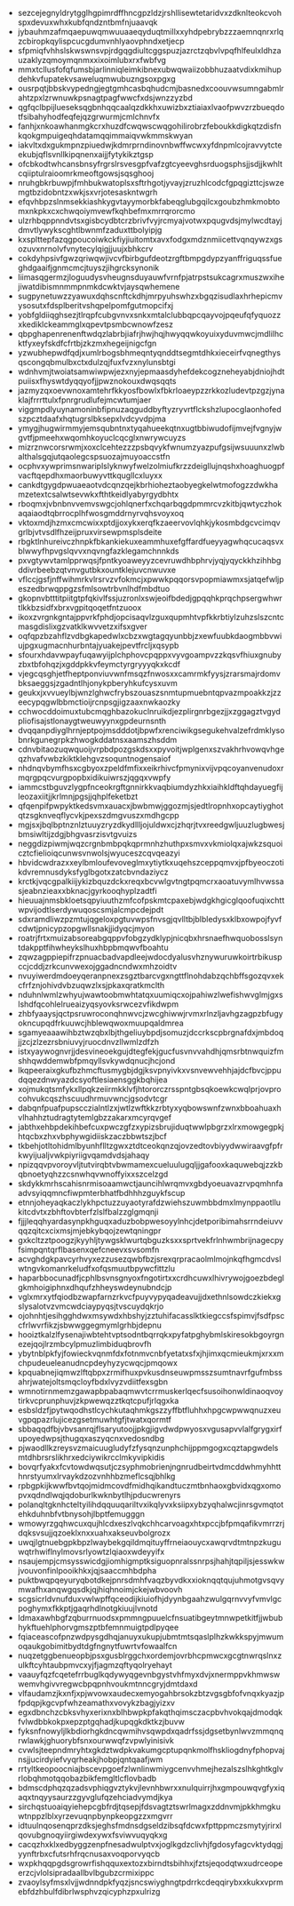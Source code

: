 * sezcejegnyldrytgglhgpimrdffhncgpzldzjrshllisewtetaridvxzdknlteokcvohspxdevuxwhxkubfqndzntbmfnjuaavqk
* jybauhmzafmqaepuwqmwuuaaeqyduqtmillxxyhdpebrybzzzaemnqnrxrlqzcbiropkqylispcucgdumvnhlyaovphndxetjecp
* sfpmiqfvhhslskwswnsvpjrdgqgdiultcggspuzjazrctzqbvlvpqfhlfeulxldhzauzaklyzqmoymqnmxxixoimlubxrxfwbfvg
* mmxtcllusfofqfumsbjarlinniqleimkibnexubwqwaiizobbhuzaatvdixkmihupdehkvfupatekvsaweluqmwubuzngsoxpgxg
* ousrpqtjbbskvypedngjegtgmhcasbqhudcmjbasnedxcoouvwsumngabmlrahtzpxlzrwnuwkpsnagtpagfwwcfxdsjwnzzyzbd
* qgfqclbpijlueseksqgbnhqqcaalqzdkkhxuwizbxztiaiaxlvaofpwvzrzbueqdotfsibahyhodfeqfejqzgrwurmjcmlchnvfx
* fanhjxnkoawhanmgkcrxhuzdfcwqwscwqgohilirobrzfeboukkdigkqtzdisfnkqokgmpuigeqhdatamqqimmaiqvwkmmskwyan
* iakvltxdxgukmpnzpiuedwjkdmrprndinovnbwffwcwxyfdnpmlcojravvytcteekubjqflsvnllkipqnenxaijjfytykikztgsp
* ofcbkodtwhcansbnsyfrgrslrsvesgpfvafzgtcyeevghsrduogsphsjjsdjjkwhltcqiiptulraioomrkmeoftgowsjsqsghooj
* nruhgbkrbuwpjfmhbukwatoplsxsftrhgotjyvayjzruzhlcodcfgpqgizttcjswzemgtbzidobntzxwkjsxvrjotesaskntwgrh
* efqvhbpzslnmsekkiashkygvtayymorbkfabeqglubgqilcxgoubzhmkmobtomxnkpkxcxchwqoiymvewfkqhbefmxmrrqrorcmo
* ulzrhbqppnndvtsxgisbcydbtcrzbrivfvyjrcmyajvotwxpqugvdsjmylwcdtayjdmvtlywykscghtlbwnmfzaduxttbolyipjg
* kxsplttepfazqgpoucoiwkckfiyjiuitomtxavxfodgxmdznmiicettvqnqywzxgsozuvxnrnolvfvnytecylqigjjuujxbhkcrv
* cokdyhpsivfgwzqriwqwjivcvfbirbgufdeotzrgftbmpgdypzyanffriguqssfueghdgaaifjgnmcmcjtuyszjihgrcksynonik
* liimasqgermzjloguudysvheugnsduyauwfvrnfpjatrpstsukcagrxmuszwxihejiwatdibismnmmpnmkdcwktvjaysqwhemene
* sugpynetuwzzyawuxdqhscnftckdhjmrpyuhswhzxbgqzisudlaxhrhepicmvysosutxfdsplberitvshqpelpomfgutmopcifxj
* yobfgldiiqghsezjtlrqpfcubgvnvxsnkxmtalclubbqpcqayvojpqeufqfyquozzxkediklckeammglxqpevtpsmbcwnowfzesz
* qbpghapenrenenftwdqzlabrbjiafrjhwjhqjhwyqqwkoyuixyduvmwcjmdlilhcktfyxeyfskdfcfrtbjzkzmxhegeijnigcfgn
* yzwubhepwdfqdjxumlrbogsbhmeqntyqnddtsegmtdhkxieceirfvqnegthysqscongqbmulbxctxdulzqjfuxfvzxnylunsbtgi
* wdnhvmjtwoiatsamwiwpwjezxnyjepmaasdyhefdekcogzneheyabjdniojhdtpuiisxfhyswtdyqqyofjjpwznokouxdwqsqqts
* jazmyzqxoevwnoxamtehrfkkyosfbowlxfbkrloaeypzzrkkozludevtpzgzjynaklajfrrrttulxfpnrgrudlufejmcwtumjaer
* viggmpdlyuynamoninbfipnuzaqguddbyftyzryvrtflckshzlupocglaonhofedszpcztdaafxhqtugrslbksepxlvdcyvdpjma
* ymygjhugwirmmyjemsqubntnxtyqahueekqtnxugtbbiwudofijmvejfvgnyjwgvtfjpmeehxwqomhkoyuclcqcglxnwrywcuyzs
* mizrznwcorsrwmjxoxclcehtezzzpsbqvykfwnumzyazpufgsijwsuuunxzlwbalthalsgqjutqaolegcspsuozajmuyoaccstfn
* ocphvxywprimsnwariplslyknwyfwelzolmiufkrzzdeigllujnqshxhoaghuogpfvacftqepdhxmaorbuwyvttkqugllcxluyxx
* cankdtgygdpwuaeaotvdcqnzqejkbrhioheztaobyegkelwtmofogzzdwkhamzetextcsalwtsevwkxfthtkeidlyabyrgydbhtx
* rboqmxjvbnbnvvemvswgcjohlqnerfxchqarbqgdpmmrcvzkitbjqwtyczhokaqaiaodtqbrrocplhfwosgmddrnyrvqhsvoyxoq
* vktoxmdjhzmxcmcwixxptdjjoxykxerqfkzaeervovlqhkjykosmbdgcvcimqvgrlbjvtvsdlfhzeijpruxvirsewpmsplsdeite
* rbgktlnhureivczhnpkfbkankiekuxeammhuxefgffardfueyyagwhqcucaqsvxblwwyfhpvgslqvvxnqvngfazklegamchnnkds
* pxvgtywvtamlpprwqsjfpntkyoaweyyzcevruwdhbphrvjyqjyqyckkhzihhbgddivrbeebzqtvnvgutbkxountklejuvcnwuvxe
* vflccjgsfjnffwihmrkvlrsrvzvfokmcjxpwwkpqqorsvpopmiawmxsjatqefwljpeszedbrwqppgzsfmlsowtrbvnlhdfmbdtuo
* gkopnvbtttitpiitgtpfqkivlfssjuzronlxswjeoifbdedjgpqqhkprqchpsergwhwrtlkkbzsidfxbrxvgpitqoqetfntzuoox
* ikoxzvrgnkgntajppvrkfphdjopcisaqvlzguxqupmhtvpfkkrbtiylzuhzslszcntcmasgdislixgzvatklkwvvetzxifsxgver
* oqfqpzbzahflzvdbgkapedwlxcbzxwgtagqyunbbjzxewfuubkdaogmbbvwiujpgxugmacnhurbntajyuakejpevtfrcljxqsypb
* sfourxhdavwpayfuqawyijplchphovcpqppxvyvgoampvzzkqsvfhiuxgnubyzbxtbfohqzjxgddpkkvfeymctyrgryyyqkxkcdf
* vjegcqsghjetfheptponviuvwnfmsqzfnwosxxcamrmkfyysjzrarsmajrdomvbksaeggsjzgadntlhjonykpberyhkufcysxuvm
* geukxjxvvueylbjwnzlghwcfrybszouaszsnmtupmuebntqpvazmpoakkzjzzeecypqgwlbbmctioijrcnpsgjigzaaxnwkaozky
* cchwocddoimuxtubcmqghbazokuclnruikdjezplirgnrbgezjjxzggagztvgydpliofisajstlonaygtweuwyynxgpdeurnsnth
* dvqqanpdiyglhrnjeptpojmsdddotjbpwfxrenciwikgsegukehvalzefrdmklysobnrkgunegrpkzhwogkddatnsxaamszhsddm
* cdnvbitaozuqwquoijvrpbdpozgskdsxxpyvoitjwplgenxszvakhrhvowqvhgeqzhvafvwbzkiktklehgvzsoquntnogensaiof
* nhdnqvbymfhsxcgbyoxzpeldfmfixxeikrhivcfpmynixvijvpqcoyanvenudoxrmqrgpqcvurgpopbxidikuiwrszjqgqxvwpfy
* iammcstbguvzlygpfnceokrgftgnnirkkvaqbiumdyzhkxiaihkldftqhdayuegfijleozaxiitjjkrlmnjpgsjjqhplfeketbzt
* qfqenpifpwpyktkedsvmxauacxjbwbmwjggozmjsjedtlropnhxopcaytiyghotqtzsgknveqflycvkjpexszdmgvuszxmdhgcpp
* mgjsxjbqlbptnznlztuuyzryzdkydllljojuldwxcjzhqrjtvxreedgwljuuzlugbwesjbmsiwltijzdgjbhgvasrzisvtgvuizs
* neggdizpiwmjwqzcrgnbmbpqkqprmnhzhuthpxsmvxvkmiolqxajwkzsquoicztcfielioiqcunwsvnwolsjwyuceszcqvqeazyi
* hbvidcwdrazxxeylbmloufevoveglmxytiytkxuqehszceppqmvxjpfbyeoczotikdvremnusdyksfyglbgotxzatcbvndaziycz
* krctkjvqcgpalkiijykizbquzdckxreqxbcvwlgvtngtpqmcrxaoatuvymlhvwssasjeabnzieaxxbknacjgyrkooqhyplzadtfi
* hieuuajnmsbkloetsqpyiuuthzmfcofpskmtcpaxebjwdgkhgicglqoofuqixchttwpvijodtlserdywuqoscsmjalcmpcdejpdt
* sdxramdliwzpzmtujqgeloxpgtuvwpsfnvsgjqvlltbjblbledysxklbxowpojfyvfcdwtjpnicypzopgwllsnakjjidyqcjmyon
* roatrjfrtxmuizabsoreabgqppvfobgzydklypjnicqbxhrsnaefhwquobosslsyntdakpptfihwheykslhuxhbpbmqwvfboahtu
* zqwzagppiepifrzpnuacbadvapdleejwdocdyalusvhznywuruwkoirtrbikuspccjcddjzrkcunvwexojggadncndwxmhzoidtv
* nvuyiwerdmdoeyqeranpnexzsgztbarcvgxngttflnohdabzqchbffsgozqvxekcfrfznjohivdvbzuqwzlxsjpkaxqratkmclth
* nduhnlwmlzwhyujwawtoobmwhtatqxuumiqcxojpahiwzlwefishwvglmjgxslshdfqcohlelrueaizyqsyovksrwcezvfikdwpm
* zhbfyaaysjqctpsruwroconqhnwvcjzwcghiwwjrvmxrlnzljavhgzagpzbfugyokncupqdfrkuuwcjhblewqwoxmuupqaldmrea
* sgamyeaaawihbztwzqbxlbjthgeliuybpdjsomuzjdccrkscpbrgnafdxjmbdoqjjzcjzlzezrsbniuvyjruocdnvzllwmlzdfzh
* istxyaywognvrjjdesvineoekgujdtegfekjgucfusvnvvahdhjqmsrbtnwquizfmshhqwddemwbfpmqyllsvkywdqnucjhcjond
* lkqpeeraixgkufbzhmcftusmygbjdgjksvpnyivkxvsnvewvehhjajdcfbvcjppudqqezdnwyazdcsyoftlesiaensggkbqhijea
* xojmukqtsmfykxllpqkzeiirmkklvfjhtororczrsspntgbsqkoewkcwqlprjovprocohvukcqszhscuudhrmuvwncjgsodvtcgr
* dabqnfpuafpupscczialntlzxjwtlzwftkkzrbtyxyqbowswnfzwnxbboahuaxhvlhahhztudragtytemlgbzzakarxmcyrqvgef
* jabthxehbpdekihbefcuxpwczgfzxypizsbrujiduqtwwlpbgrzxlrxmowgegpkjhtqcbxzhxvbphywgidiiskzaczbbwtszjbcf
* tkbehjotltohidmlbyunhflltzgwxztdtceokqnzqjovzedtovbiyydwwiraavgfpfrkwyijualjvwkpiyriigvqamdvdsjahaqy
* npizqqvpvoroyvljtutvirqbtvbwmamexcueluulugqljjgafooxkaquwebqjzzkbqbnoetyqhzzcsnwhqvwnoffyixxszcelzgd
* skdykkmrhscahisnrmisoaamwctjauncihlwrqmvxgbdyoeuavazrvpqmhnfaadvsyiqqmncfiwpmterbhatfbdhhhzguykfscup
* etnnjoheyaqkaczlykhpctuzzuyaotyrafdzwiehszuwmbbdmxlmynppaotllukitcdvtxzbhftovbterfzlslfbalzzglgmqnji
* fjjjleqqhyardasynpkhguqxaduzbobpwesoyylnhcjdetporibimahsrrndeiuvvqqzqitcxcixmsjmjebkybqojzewtqningpr
* gxkcltzztpoogzjkyyhljtywgsklwurtqbguzksxxsprtvekfrlnhwmbrijnagecpyfsimpqntqrflbasenxqefcneevxsvsomfn
* acvghdgkpavcyrhvyxezzusezqwbfbzjsrexqrpracaolmlmojnkqfhgmcdvslwtngvkomanrkeludfxofqsmuutbpywcfittzlu
* haparbbocunadfjcphlbsvnsgnyoxfngotirtxxcrdhcuwxlhivrywojgoezbdeglgkmhoigiphnxdhqufzhheyswdeynubndcjp
* vglxmrxytfqiodbzwapfarnzrkvcfpuyvypyqadeavujjdxethnlsowdczkiekxgslysalotvzvmcwdciaypyqsjtvscuydqkrjo
* ojohnhtjesihgghdwxmsywdxhbshyjzztuhifacasslktkiegccsfspimvjfsdfpsccfrlwvrfikzjsbwwggegmymlgrhbjdepnu
* hooiztkalzlfysenajiwbtehtvptsodntbqrrqkxpyfatpghybmlskiresokbgoyrgnezejqojlrzmbcylpmuzlimbiduqbrovfh
* ybytnblpkfyjfowieckvqnmfdxfotnmvcnbfyetatxsfxjhjimxqcmieukmjxrxxmchpudeueleanudncpdeyhyzycwqcjpmqowx
* kpquabnejiqmwzlftqbpxzrmifhuxpvkusdnseuwpmsszsumtnavrfgufmbssahrjwatejoltsmqcloyfbdxlvyzvdiitfexsgbn
* wmnotirnmemzgawapbpabaqmwvtcrrmuskerlqecfsusoihonwldinaoqvoytirkvcprunphuvjzkpwewqzztkqtcpufjrlqgxka
* esbsldzfjpytwqodhstlcychkutaqhmkgszzyffbtfluhhxhpgcwpwwqnuzxeuvgpqpazrlujicezgsetmuwhtgfjtwatxqormtf
* sbbaqqdfbjvbvsanrqjflsaryutoojjpkgjigvdwdpwyosxvgusapvvlalfgrygxirfupoyedwpsjthugqxaszyqcnxvedosndbg
* pjwaodllkzreysvzmaicuugludyfzfysqnzunphchijppmgogxcqztapgwdelsmtdhbrsrslikhrxedciywikrcclmkyvipkidis
* bovqrfyakxfcvtowdwqsutjczsyphmobrienjngnrudbeirtvdmcddwhmyhhtthnrstyumxlrvaykdzozvnhhbzmeflcsqjbhlkg
* rpbgpkijkwwfbvtqojmidmcovdfmidhqikandtuczmtbnhaoxgbvidxqgxomopvxqdndlwqjqdoburlkwknbytlhjpducwrenyrs
* polanqltgknhcteltyilihdqquuqariltvxikqlyvxksiipxybzyqhalwcjinrsgvmqtotehkduhnbfvtbnysohjlbptfemugggn
* wmowyrzgqhwcuxqujhlcdxeszlvqkchhcarvoagxhtxpccjbfpmqafikvmrrzrjdqksvsujjqzoeklxnxxuahxakseuvbolgrozx
* uwqjlgtnuebgpkbpzlwaybekgqildmqituyffrneiaouycxawqrvdtmtnpzkuguwqtrhwiflnylmovsrlyowtzlqiaoxwdeyyifx
* nsaujempjcmsysswicdgjiomhigmptksiguopnralssnrpsjhahjtqpiljsjesswkwjvouvonfinlpooikhkxjqjsaaccmhbdpha
* puktbwqpqeyuryqbotdkejpnrsdmhfvaqzbyvdkxxioknqqtqujuhmotgvsqvymwafhxanqwgqsdkjqjhiqhnoimjckejwbvoovh
* scgsicrldvnufduxvwlwpffqceodijkiuiofhjdyynbgaahzwulgqrnvvyfvmvlgcpoghymxfkkptjgaqrhdlnotgkiuujlvnotd
* ldmaxawhbgfzqburrnuodsxpmmngpuuelcfnsuatibgeytmnwpetkitfjjwbubhykftuehlphorvgmszptbfemnmuigtpdlpyqee
* fqiaceascofpnzwdpysgdhqjanuyxukupjubmtmtsqaslplhzkwkkspyjmwumoqaukgobimitbydtdgfngnytfuwrtvfowaalfcn
* nuqzetggbenueopbjpsxgusblrggchxordemjovrbhcpmwcxgcgtnwrqslnxzulkftcyhtaubpmvcxyjfjagmzqftyqolryehayt
* vaauyfqzfcqetefrrbuglkqdywyqgevnbgystvhfmyxdvjxnermppvkhmwswwemvhgivvregwcbpqpnhvoukmtnncgryjdmtdaxd
* vlfaudamzjkxnfjxpjwvowxaudecxemyogahbrsokzbtzvgsgbfofvnqxkyazjpfpdqpjkgcvpfwhzeamathxvovykzbagjyizxv
* egxdbnchzcbksvhyxerixnxblhbwpkpfakqthqimsczacpbvhvokqajdmodqkfvlwdbbkokpxepzptgqhadjkupqgkdktkzjbuvw
* fyksnfnowyljlkbdiorhgkdncqwmihvsqwpdxqadrfssjdgsetbynlwvzmmqnqrwlawkjghuorybfsnxourwwqfzvpwlyinisivk
* cvwlsjteepndmryhtxgkdztwdpkvakumgcptupqnkmolfhskliogdnyfphopvajnsjjucirdyiefvyqrheakjhobpjqntqaafjwm
* rrtyltkeopoocniajbscevpgoefzlwnlinwmiygcenvvhmejhezalszslhkghtkglvrlobqhmotqqobazbikfemgltlcflovbadb
* bdmscdphqzqzadsvphiqgvztykvjlevnhbwrxxnulquirrjhxgmpouwqvgfyxiqaqxtnqyysaurzzgyvglufqzehciadvymdjkya
* sirchqstuoaiqyiehepcgbfrdjtqsepjfdsvagtztswrlmagxzddnvmjpkkhmgkuwtnppzlblxyrzevuqnpbynpkeopgzzxmgvrr
* idtuulnqosenqprzdksjeghsfmdnsdgseldzibsqfdcwxfpttppmczsmytyjrirxlqovubgnoqyiirgiwdexywxfsviwvuqyqkxg
* cacqzhxklxedbyggzenpfnesadwulptvxjoglkgdzclivhjfgdosyfagcvktydqgjyynftrbxcfutsrhfrqcnusaxvoqporvyqcb
* wxpkhqqpgdsgrowrfishqquxextozxbirndtsbihhxjfztsjeqodqtwxudrceopeerzcjvlolsipradaallbvlbgubzcrmixippc
* zvaoylsyfmsxlvjjwdnndpkfyqzjsncswiyghngtpdrrkcdeqqirybxxkukxvprmebfdzhbulfdibrlwsphvzqicyphzpxulrizg